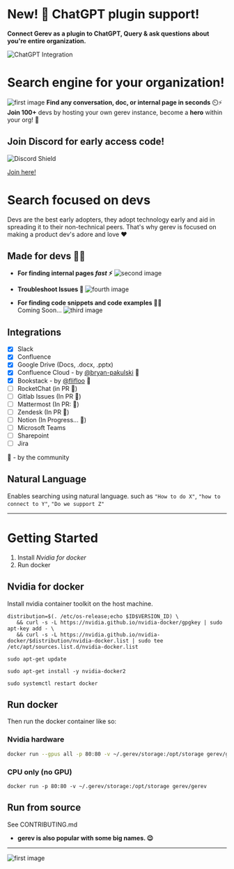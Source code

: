 # **New!** 🎉 ChatGPT plugin support!
**Connect Gerev as a plugin to ChatGPT, Query & ask questions about you're entire organization.**

![ChatGPT Integration](./images/integ.jpeg)

# Search engine for your organization!
![first image](./images/api.gif)
**Find any conversation, doc, or internal page in seconds**  ⏲️⚡️  
**Join 100+** devs by hosting your own gerev instance, become a **hero** within your org! 💪

## Join Discord for early access code!

![Discord Shield](https://discordapp.com/api/guilds/1060085859497549844/widget.png?style=shield)  

   [Join here!](https://discord.gg/aMRRcmhAdW)
# Search focused on devs
Devs are the best early adopters, they adopt technology early and aid in spreading it to their non-technical peers. That's why gerev is focused on making a product dev's adore and love    ❤️

## Made for devs 👨‍💻
-  **For finding internal pages _fast_ ⚡️**
![second image](./images/product-example.png)

- **Troubleshoot Issues 🐛**
![fourth image](./images/sql-card.png)
- **For finding code snippets and code examples 🧑‍💻**  
Coming Soon...
![third image](./images/CodeCard.png)

## Integrations
 - [x] Slack
 - [x] Confluence
 - [x] Google Drive (Docs, .docx, .pptx)
 - [X] Confluence Cloud - by [@bryan-pakulski](https://github.com/bryan-pakulski) :pray: 
 - [X] Bookstack - by [@flifloo](https://github.com/flifloo) :pray:
 - [ ] RocketChat (in PR :pray:)
 - [ ] Gitlab Issues (In PR :pray:)
 - [ ] Mattermost (In PR: :pray:)
 - [ ] Zendesk (In PR :pray:)
 - [ ] Notion (In Progress... :pray:)
 - [ ] Microsoft Teams
 - [ ] Sharepoint
 - [ ] Jira
 
:pray:  - by the community 


## Natural Language
Enables searching using natural language. such as `"How to do X"`, `"how to connect to Y"`, `"Do we support Z"`

---  

# Getting Started
1. Install *Nvidia for docker* 
2. Run docker
 
## Nvidia for docker
Install nvidia container toolkit on the host machine.

```
distribution=$(. /etc/os-release;echo $ID$VERSION_ID) \
   && curl -s -L https://nvidia.github.io/nvidia-docker/gpgkey | sudo apt-key add - \
   && curl -s -L https://nvidia.github.io/nvidia-docker/$distribution/nvidia-docker.list | sudo tee /etc/apt/sources.list.d/nvidia-docker.list
   
sudo apt-get update

sudo apt-get install -y nvidia-docker2

sudo systemctl restart docker
```


## Run docker
Then run the docker container like so:

### Nvidia hardware
```bash
docker run --gpus all -p 80:80 -v ~/.gerev/storage:/opt/storage gerev/gerev
```

### CPU only (no GPU)
```
docker run -p 80:80 -v ~/.gerev/storage:/opt/storage gerev/gerev
```

## Run from source 
See CONTRIBUTING.md
  
  
- **gerev is also popular with some big names. 😉**  

---  

![first image](./images/bill.png)
